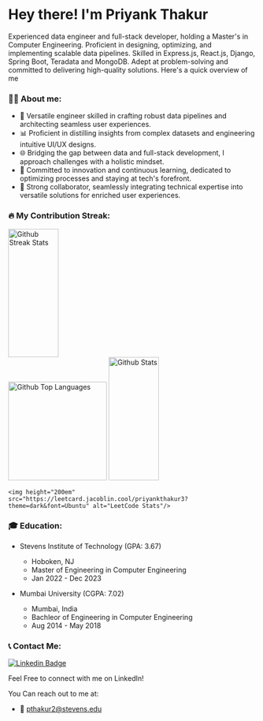 # Hey there! I'm Priyank Thakur

Experienced data engineer and full-stack developer, holding a Master's in Computer Engineering. Proficient in designing, optimizing, and implementing scalable data pipelines. Skilled in Express.js, React.js, Django, Spring Boot, Teradata and MongoDB. Adept at problem-solving and committed to delivering high-quality solutions. Here's a quick overview of me

### :technologist: About me:

 - 🚀 Versatile engineer skilled in crafting robust data pipelines and architecting seamless user experiences.
 - 📊 Proficient in distilling insights from complex datasets and engineering intuitive UI/UX designs.
 - 🌐 Bridging the gap between data and full-stack development, I approach challenges with a holistic mindset.
 - 🌱 Committed to innovation and continuous learning, dedicated to optimizing processes and staying at tech's forefront.
 - 🤝 Strong collaborator, seamlessly integrating technical expertise into versatile solutions for enriched user experiences.

### :fire: My Contribution Streak:

<p align="center">
<div display="flex" justify-content= "space-between;">
    <img height="260em" width="45%" src="https://streak-stats.demolab.com?user=Priyankthakur3&theme=material-palenight" alt="Github Streak Stats"/>
</div>
<div display="flex" justify-content= "space-between;">
    <img height="200em" src="https://github-readme-stats.vercel.app/api/top-langs?username=Priyankthakur3&show_icons=true&locale=en&layout=compact&theme=material-palenight" alt="Github Top Languages"/>
    <img height="250em" width="45%" src="https://github-readme-stats.vercel.app/api?username=PriyankThakur3&show_icons=true&theme=material-palenight" alt="Github Stats" />
</div>
</p>

<div display="flex" justify-content= "space-between;">
    
    <img height="200em" src="https://leetcard.jacoblin.cool/priyankthakur3?theme=dark&font=Ubuntu" alt="LeetCode Stats"/>
</div>
</p>

### :mortar_board: Education:
 - Stevens Institute of Technology (GPA: 3.67)
   - Hoboken, NJ
   - Master of Engineering in Computer Engineering
   - Jan 2022 - Dec 2023
  
 - Mumbai University (CGPA: 7.02)
   - Mumbai, India
   - Bachleor of Engineering in Computer Engineering
   - Aug 2014 - May 2018


### :telephone_receiver: Contact Me:

[![Linkedin Badge](https://img.shields.io/badge/-PriyankThakur3-blue?style=flat&logo=Linkedin&logoColor=white)](https://www.linkedin.com/in/priyankthakur3/)

Feel Free to connect with me on LinkedIn!

You Can reach out to me at:

- :e-mail: pthakur2@stevens.edu


